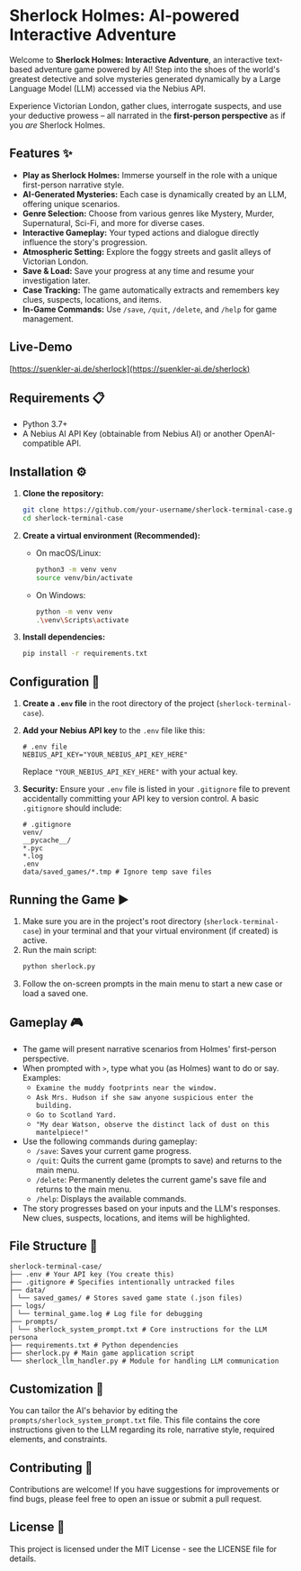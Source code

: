 # Sherlock Holmes: AI-powered Interactive Adventure

Welcome to **Sherlock Holmes: Interactive Adventure**, an interactive text-based adventure game powered by AI! Step into the shoes of the world's greatest detective and solve mysteries generated dynamically by a Large Language Model (LLM) accessed via the Nebius API.

Experience Victorian London, gather clues, interrogate suspects, and use your deductive prowess – all narrated in the **first-person perspective** as if you *are* Sherlock Holmes.

## Features ✨

*   **Play as Sherlock Holmes:** Immerse yourself in the role with a unique first-person narrative style.
*   **AI-Generated Mysteries:** Each case is dynamically created by an LLM, offering unique scenarios.
*   **Genre Selection:** Choose from various genres like Mystery, Murder, Supernatural, Sci-Fi, and more for diverse cases.
*   **Interactive Gameplay:** Your typed actions and dialogue directly influence the story's progression.
*   **Atmospheric Setting:** Explore the foggy streets and gaslit alleys of Victorian London.
*   **Save & Load:** Save your progress at any time and resume your investigation later.
*   **Case Tracking:** The game automatically extracts and remembers key clues, suspects, locations, and items.
*   **In-Game Commands:** Use `/save`, `/quit`, `/delete`, and `/help` for game management.

## Live-Demo

[https://suenkler-ai.de/sherlock](https://suenkler-ai.de/sherlock)

## Requirements 📋

*   Python 3.7+
*   A Nebius AI API Key (obtainable from Nebius AI) or another OpenAI-compatible API.

## Installation ⚙️

1.  **Clone the repository:**
    ```bash
    git clone https://github.com/your-username/sherlock-terminal-case.git # Replace with your repo URL
    cd sherlock-terminal-case
    ```

2.  **Create a virtual environment (Recommended):**
    *   On macOS/Linux:
        ```bash
        python3 -m venv venv
        source venv/bin/activate
        ```
    *   On Windows:
        ```bash
        python -m venv venv
        .\venv\Scripts\activate
        ```

3.  **Install dependencies:**
    ```bash
    pip install -r requirements.txt
    ```

## Configuration 🔑

1.  **Create a `.env` file** in the root directory of the project (`sherlock-terminal-case`).
2.  **Add your Nebius API key** to the `.env` file like this:

    ```dotenv
    # .env file
    NEBIUS_API_KEY="YOUR_NEBIUS_API_KEY_HERE"
    ```

    Replace `"YOUR_NEBIUS_API_KEY_HERE"` with your actual key.

3.  **Security:** Ensure your `.env` file is listed in your `.gitignore` file to prevent accidentally committing your API key to version control. A basic `.gitignore` should include:

    ```gitignore
    # .gitignore
    venv/
    __pycache__/
    *.pyc
    *.log
    .env
    data/saved_games/*.tmp # Ignore temp save files
    ```

## Running the Game ▶️

1.  Make sure you are in the project's root directory (`sherlock-terminal-case`) in your terminal and that your virtual environment (if created) is active.
2.  Run the main script:
    ```bash
    python sherlock.py
    ```
3.  Follow the on-screen prompts in the main menu to start a new case or load a saved one.

## Gameplay 🎮

*   The game will present narrative scenarios from Holmes' first-person perspective.
*   When prompted with `>`, type what you (as Holmes) want to do or say. Examples:
    *   `Examine the muddy footprints near the window.`
    *   `Ask Mrs. Hudson if she saw anyone suspicious enter the building.`
    *   `Go to Scotland Yard.`
    *   `"My dear Watson, observe the distinct lack of dust on this mantelpiece!"`
*   Use the following commands during gameplay:
    *   `/save`: Saves your current game progress.
    *   `/quit`: Quits the current game (prompts to save) and returns to the main menu.
    *   `/delete`: Permanently deletes the current game's save file and returns to the main menu.
    *   `/help`: Displays the available commands.
*   The story progresses based on your inputs and the LLM's responses. New clues, suspects, locations, and items will be highlighted.

## File Structure 📁

```
sherlock-terminal-case/
├── .env # Your API key (You create this)
├── .gitignore # Specifies intentionally untracked files
├── data/
│ └── saved_games/ # Stores saved game state (.json files)
├── logs/
│ └── terminal_game.log # Log file for debugging
├── prompts/
│ └── sherlock_system_prompt.txt # Core instructions for the LLM persona
├── requirements.txt # Python dependencies
├── sherlock.py # Main game application script
└── sherlock_llm_handler.py # Module for handling LLM communication
```

## Customization 🔧

You can tailor the AI's behavior by editing the `prompts/sherlock_system_prompt.txt` file. This file contains the core instructions given to the LLM regarding its role, narrative style, required elements, and constraints.

## Contributing 🤝

Contributions are welcome! If you have suggestions for improvements or find bugs, please feel free to open an issue or submit a pull request.

## License 📄

This project is licensed under the MIT License - see the LICENSE file for details.
